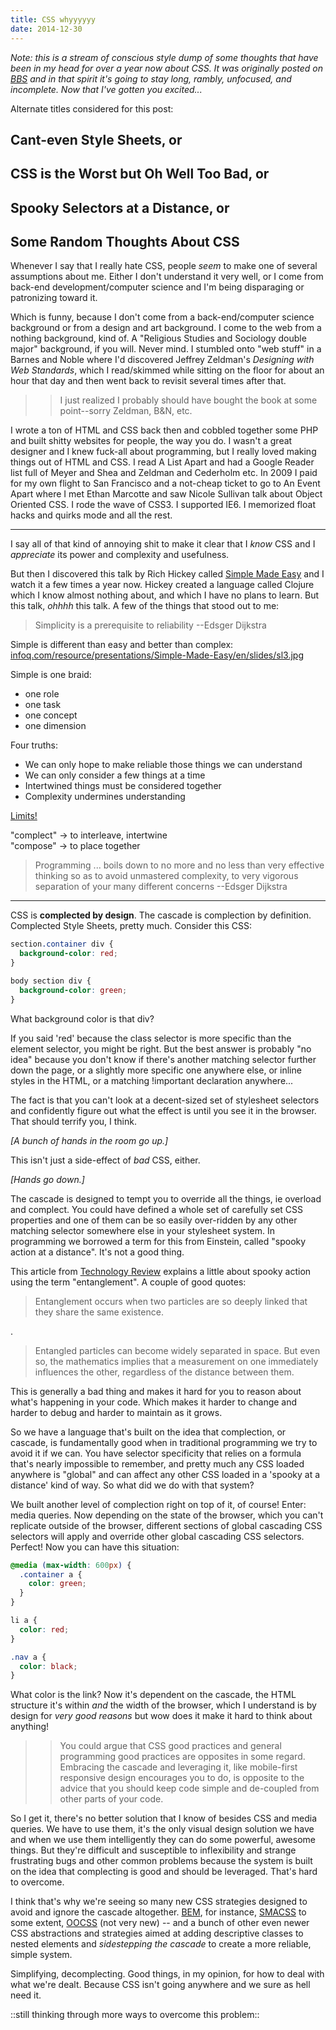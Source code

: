 ```yaml
---
title: CSS whyyyyyy
date: 2014-12-30
---
```

_Note: this is a stream of conscious style dump of some thoughts that have been in my head for over a year now about CSS. It was originally posted on [BBS](https://bigboringsystem.com) and in that spirit it's going to stay long, rambly, unfocused, and incomplete. Now that I've gotten you excited..._

Alternate titles considered for this post:

## Cant-even Style Sheets, or 

## CSS is the Worst but Oh Well Too Bad, or 

## Spooky Selectors at a Distance, or 

## Some Random Thoughts About CSS

Whenever I say that I really hate CSS, people *seem* to make one of several assumptions about me. Either I don't understand it very well, or I come from back-end development/computer science and I'm being disparaging or patronizing toward it.

Which is funny, because I don't come from a back-end/computer science background or from a design and art background. I come to the web from a nothing background, kind of. A "Religious Studies and Sociology double major" background, if you will. Never mind. I stumbled onto "web stuff" in a Barnes and Noble where I'd discovered Jeffrey Zeldman's _Designing with Web Standards_, which I read/skimmed while sitting on the floor for about an hour that day and then went back to revisit several times after that.

> > I just realized I probably should have bought the book at some point--sorry Zeldman, B&N, etc.

I wrote a ton of HTML and CSS back then and cobbled together some PHP and built shitty websites for people, the way you do. I wasn't a great designer and I knew fuck-all about programming, but I really loved making things out of HTML and CSS. I read A List Apart and had a Google Reader list full of Meyer and Shea and Zeldman and Cederholm etc. In 2009 I paid for my own flight to San Francisco and a not-cheap ticket to go to An Event Apart where I met Ethan Marcotte and saw Nicole Sullivan talk about Object Oriented CSS. I rode the wave of CSS3. I supported IE6. I memorized float hacks and quirks mode and all the rest.

***

I say all of that kind of annoying shit to make it clear that I *know* CSS and I *appreciate* its power and complexity and usefulness.

But then I discovered this talk by Rich Hickey called [Simple Made Easy](http://www.infoq.com/presentations/Simple-Made-Easy) and I watch it a few times a year now. Hickey created a language called Clojure which I know almost nothing about, and which I have no plans to learn. But this talk, _ohhhh_ this talk. A few of the things that stood out to me:

> Simplicity is a prerequisite to reliability
> --Edsger Dijkstra

Simple is different than easy and better than complex: [infoq.com/resource/presentations/Simple-Made-Easy/en/slides/sl3.jpg](http://www.infoq.com/resource/presentations/Simple-Made-Easy/en/slides/sl3.jpg)

Simple is one braid:  
- one role
- one task
- one concept
- one dimension

Four truths:   
* We can only hope to make reliable those things we can understand
* We can only consider a few things at a time
* Intertwined things must be considered together
* Complexity undermines understanding

[Limits!](http://www.infoq.com/resource/presentations/Simple-Made-Easy/en/slides/sl7.jpg)

"complect" -> to interleave, intertwine  
"compose" -> to place together

> Programming ... boils down to no more and no less than very effective thinking so as to avoid unmastered complexity, to very vigorous separation of your many different concerns
> --Edsger Dijkstra

***

CSS is **complected by design**. The cascade is complection by definition. Complected Style Sheets, pretty much. Consider this CSS:

```css
section.container div {
  background-color: red;
}

body section div {
  background-color: green;
}
```

What background color is that div? 

If you said 'red' because the class selector is more specific than the element selector, you might be right. But the best answer is probably "no idea" because you don't know if there's another matching selector further down the page, or a slightly more specific one anywhere else, or inline styles in the HTML, or a matching !important declaration anywhere...

The fact is that you can't look at a decent-sized set of stylesheet selectors and confidently figure out what the effect is until you see it in the browser. That should terrify you, I think.

_[A bunch of hands in the room go up.]_

This isn't just a side-effect of _bad_ CSS, either.

_[Hands go down.]_

The cascade is designed to tempt you to override all the things, ie overload and complect. You could have defined a whole set of carefully set CSS properties and one of them can be so easily over-ridden by any other matching selector somewhere else in your stylesheet system. In programming we borrowed a term for this from Einstein, called "spooky action at a distance". It's not a good thing.

This article from [Technology Review](http://www.technologyreview.com/view/427174/einsteins-spooky-action-at-a-distance-paradox-older-than-thought/) explains a little about spooky action using the term "entanglement". A couple of good quotes:

> Entanglement occurs when two particles are so deeply linked that they share the same existence.

.

> Entangled particles can become widely separated in space. But even so, the mathematics implies that a measurement on one immediately influences the other, regardless of the distance between them.

This is generally a bad thing and makes it hard for you to reason about what's happening in your code. Which makes it harder to change and harder to debug and harder to maintain as it grows.

So we have a language that's built on the idea that complection, or cascade, is fundamentally good when in traditional programming we try to avoid it if we can. You have selector specificity that relies on a formula that's nearly impossible to remember, and pretty much any CSS loaded anywhere is "global" and can affect any other CSS loaded in a 'spooky at a distance' kind of way. So what did we do with that system?

We built another level of complection right on top of it, of course! Enter: media queries. Now depending on the state of the browser, which you can't replicate outside of the browser, different sections of global cascading CSS selectors will apply and override other global cascading CSS selectors. Perfect! Now you can have this situation:

```css
@media (max-width: 600px) {
  .container a {
    color: green;
  }
}

li a {
  color: red;
}

.nav a {
  color: black;
}
```

What color is the link? Now it's dependent on the cascade, the HTML structure it's within *and* the width of the browser, which I understand is by design for *very good reasons* but wow does it make it hard to think about anything!

> > You could argue that CSS good practices and general programming good practices are opposites in some regard. Embracing the cascade and leveraging it, like mobile-first responsive design encourages you to do, is opposite to the advice that you should keep code simple and de-coupled from other parts of your code.

So I get it, there's no better solution that I know of besides CSS and media queries. We have to use them, it's the only visual design solution we have and when we use them intelligently they can do some powerful, awesome things. But they're difficult and susceptible to inflexibility and strange frustrating bugs and other common problems because the system is built on the idea that complecting is good and should be leveraged. That's hard to overcome.

I think that's why we're seeing so many new CSS strategies designed to avoid and ignore the cascade altogether. [BEM](https://bem.info/method), for instance, [SMACSS](https://smacss.com/) to some extent, [OOCSS](http://oocss.org/) (not very new) -- and a bunch of other even newer CSS abstractions and strategies aimed at adding descriptive classes to nested elements and *sidestepping the cascade* to create a more reliable, simple system. 

Simplifying, decomplecting. Good things, in my opinion, for how to deal with what we're dealt. Because CSS isn't going anywhere and we sure as hell need it.

::still thinking through more ways to overcome this problem::